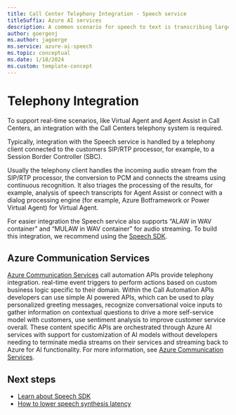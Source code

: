 ```yaml
---
title: Call Center Telephony Integration - Speech service
titleSuffix: Azure AI services
description: A common scenario for speech to text is transcribing large volumes of telephony data that come from various systems, such as interactive voice response (IVR) in real-time. This requires an integration with the Telephony System used.
author: goergenj
ms.author: jagoerge
ms.service: azure-ai-speech
ms.topic: conceptual
ms.date: 1/18/2024
ms.custom: template-concept
---
```


# Telephony Integration

To support real-time scenarios, like Virtual Agent and Agent Assist in Call Centers, an integration with the Call Centers telephony system is required.

Typically, integration with the Speech service is handled by a telephony client connected to the customers SIP/RTP processor, for example, to a Session Border Controller (SBC).

Usually the telephony client handles the incoming audio stream from the SIP/RTP processor, the conversion to PCM and connects the streams using continuous recognition. It also triages the processing of the results, for example, analysis of speech transcripts for Agent Assist or connect with a dialog processing engine (for example, Azure Botframework or Power Virtual Agent) for Virtual Agent.

For easier integration the Speech service also supports “ALAW in WAV container” and “MULAW in WAV container” for audio streaming. To build this integration, we recommend using the [Speech SDK](./speech-sdk.md).

## Azure Communication Services 

[Azure Communication Services](/azure/communication-services/overview) call automation APIs provide telephony integration. real-time event triggers to perform actions based on custom business logic specific to their domain. Within the Call Automation APIs developers can use simple AI powered APIs, which can be used to play personalized greeting messages, recognize conversational voice inputs to gather information on contextual questions to drive a more self-service model with customers, use sentiment analysis to improve customer service overall. These content specific APIs are orchestrated through Azure AI services with support for customization of AI models without developers needing to terminate media streams on their services and streaming back to Azure for AI functionality. For more information, see [Azure Communication Services](/azure/communication-services/concepts/call-automation/azure-communication-services-azure-cognitive-services-integration?context=/azure/ai-services/speech-service/context/context).

## Next steps

* [Learn about Speech SDK](./speech-sdk.md)
* [How to lower speech synthesis latency](./how-to-lower-speech-synthesis-latency.md)
